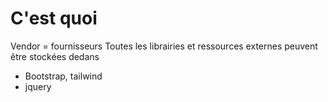 # C'est quoi

Vendor = fournisseurs
Toutes les librairies et ressources externes peuvent être stockées dedans
- Bootstrap, tailwind
- jquery